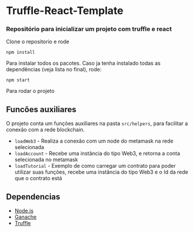 # Truffle-React-Template

### Repositório para inicializar um projeto com truffle e react

Clone o repositorio e rode 
````
npm install
````
Para instalar todos os pacotes.
Caso ja tenha instalado todas as dependências (veja lista no final), rode:
````
npm start
````
Para rodar o projeto

## Funcões auxiliares
O projeto conta um funções auxiliares na pasta `src/helpers`, para facilitar a conexão com a rede blockchain.
* `loadWeb3` - Realiza a conexão com um node do metamask na rede selecionada
* `loadAccount` - Recebe uma instância do tipo Web3, e retorna a conta selecionada no metamask
* `loadTutorial` - Exemplo de como carregar um contrato para poder utilizar suas funções, recebe uma instância do tipo Web3 e o Id da rede que o contrato está

## Dependencias
* [Node.js](https://nodejs.org/en/)
* [Ganache](https://trufflesuite.com/ganache/)
* [Truffle](https://trufflesuite.com/truffle/)
